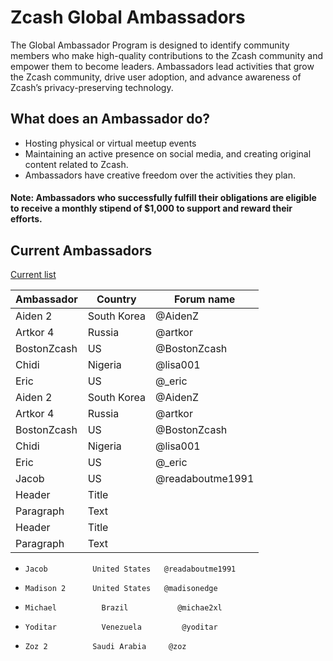 # Zcash Global Ambassadors


The Global Ambassador Program is designed to identify community members who make high-quality contributions to the Zcash community and empower them to become leaders. Ambassadors lead activities that grow the Zcash community, drive user adoption, and advance awareness of Zcash’s privacy-preserving technology.

## What does an Ambassador do?

  * Hosting physical or virtual meetup events
  * Maintaining an active presence on social media, and creating original content related to Zcash.
  * Ambassadors have creative freedom over the activities they plan. 
  
  #### Note: Ambassadors who successfully fulfill their obligations are eligible to receive a monthly stipend of $1,000 to support and reward their efforts.
  
## Current Ambassadors

  [Current list](https://forum.zcashcommunity.com/t/the-global-ambassador-program/41070/120)
  
  | Ambassador | Country | Forum name|
| ----------- | ----------- | ----------- |
| Aiden 2     | South Korea | @AidenZ     |
| Artkor 4    | Russia      | @artkor     |
| BostonZcash | US          | @BostonZcash|
| Chidi       | Nigeria     | @lisa001    |
| Eric        | US          | @_eric      |
| Aiden 2     | South Korea | @AidenZ     |
| Artkor 4    | Russia      | @artkor     |
| BostonZcash | US          | @BostonZcash|
| Chidi       | Nigeria     | @lisa001    |
| Eric        | US          | @_eric      |
| Jacob       | US          | @readaboutme1991|
| Header      | Title       |             |
| Paragraph   | Text        |             |
| Header      | Title       |             |
| Paragraph   | Text        |             |


 



  * `Jacob 	        United States 	@readaboutme1991`


  * `Madison 2 	    United States 	@madisonedge`


  * `Michael 	      Brazil 	       @michae2xl`


  * `Yoditar 	      Venezuela 	    @yoditar`


  * `Zoz 2 	        Saudi Arabia 	 @zoz`
